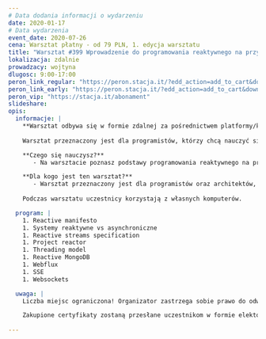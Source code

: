 ```yaml
---
# Data dodania informacji o wydarzeniu
date: 2020-01-17
# Data wydarzenia
event_date: 2020-07-26
cena: Warsztat płatny - od 79 PLN, 1. edycja warsztatu
title: "Warsztat #399 Wprowadzenie do programowania reaktywnego na przykładzie Project Reactor i Spring Webflux"
lokalizacja: zdalnie
prowadzacy: wojtyna
dlugosc: 9:00-17:00
peron_link_regular: "https://peron.stacja.it/?edd_action=add_to_cart&download_id=1221&edd_options[price_id]=1"
peron_link_early: "https://peron.stacja.it/?edd_action=add_to_cart&download_id=1221&edd_options[price_id]=2"
peron_vip: "https://stacja.it/abonament"
slideshare:
opis:
  informacje: |
    **Warsztat odbywa się w formie zdalnej za pośrednictwem platformy/komunikatora online, z wykorzystaniem dźwięku, obrazu z kamery, udostępniania ekranu komputera prowadzącego i uczestników.** 
    
    Warsztat przeznaczony jest dla programistów, którzy chcą nauczyć się podstaw programowania reaktywnego. W trakcie warsztatów przygotujemy kilka przykładów reaktywnych komponentów. Omówimy także, kiedy systemy reaktywne są właściwym wyborem.

    **Czego się nauczysz?**
       - Na warsztacie poznasz podstawy programowania reaktywnego na przykładzie Project Reactor i Spring Webflux. Zrozumiesz także, kiedy systemy reaktywne są dobrym wyborem, a kiedy lepiej ich unikać.

    **Dla kogo jest ten warsztat?**
       - Warsztat przeznaczony jest dla programistów oraz architektów, którzy zainteresowani są fundamentami funkcjonowania systemów reaktywnych. Uczestnicy powinni posiadać przynajmniej podstawową wiedzę na temat Spring Framework oraz języka Java.
     
    Podczas warsztatu uczestnicy korzystają z własnych komputerów.

  program: |
    1. Reactive manifesto
    1. Systemy reaktywne vs asynchroniczne
    1. Reactive streams specification
    1. Project reactor
    1. Threading model
    1. Reactive MongoDB
    1. Webflux
    1. SSE
    1. Websockets

  uwaga: |
    Liczba miejsc ograniczona! Organizator zastrzega sobie prawo do odwołania wydarzenia w przypadku niezgłoszenia się minimalnej liczby uczestników.

    Zakupione certyfikaty zostaną przesłane uczestnikom w formie elektoronicznej po warsztacie oraz za pośrednictwem firmy kurierskiej w momencie poprawy sytuacji wywołanej epidemią koronawirusa. 
    
---
```

